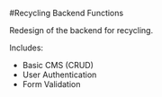 #Recycling Backend Functions

Redesign of the backend for recycling. 

Includes:
- Basic CMS (CRUD)
- User Authentication
- Form Validation
